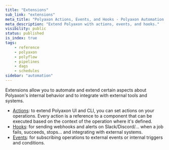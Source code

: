 ```yaml
---
title: "Extensions"
sub_link: "extensions"
meta_title: "Polyaxon Actions, Events, and Hooks - Polyaxon Automation Reference"
meta_description: "Extend Polyaxon with actions, events, and hooks."
visibility: public
status: published
is_index: true
tags:
    - reference
    - polyaxon
    - polyflow
    - pipelines
    - dags
    - schedules
sidebar: "automation"
---
```



Extensions allow you to automate and extend certain aspects about Polyaxon's internal behavior and to integrate with external tools and systems.


 * [Actions](/docs/automation/extensions/actions/): to extend Polyaxon UI and CLI, you can set actions on your operations. Every action is a reference to a component that can be executed based on the context of the operation where it's defined.
 * [Hooks](/docs/automation/extensions/hooks/): for sending webhooks and alerts on Slack/Discord/... when a job fails, succeeds, stops... and integrating with external systems.
 * [Events](/docs/automation/extensions/events/): for subscribing operations to external events or internal triggers and conditions.
